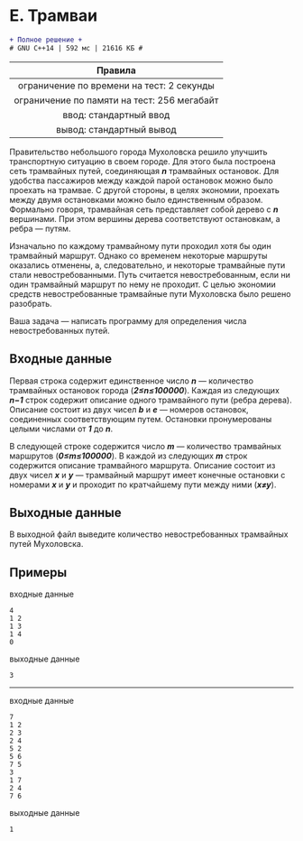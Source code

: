 # E. Трамваи
```diff
+ Полное решение +
# GNU C++14 | 592 мс | 21616 КБ #
```
| Правила                                     	|
|:---------------------------------------------:|
| ограничение по времени на тест: 2 секунды     |
| ограничение по памяти на тест: 256 мегабайт   |
| ввод: стандартный ввод                        |
| вывод: стандартный вывод                      |

Правительство небольшого города Мухоловска решило улучшить транспортную ситуацию в своем городе. Для этого была построена сеть трамвайных путей, соединяющая ***n*** трамвайных остановок. Для удобства пассажиров между каждой парой остановок можно было проехать на трамвае. C другой стороны, в целях экономии, проехать между двумя остановками можно было единственным образом. Формально говоря, трамвайная сеть представляет собой дерево с ***n*** вершинами. При этом вершины дерева соответствуют остановкам, а ребра — путям.

Изначально по каждому трамвайному пути проходил хотя бы один трамвайный маршрут. Однако со временем некоторые маршруты оказались отменены, а, следовательно, и некоторые трамвайные пути стали невостребованными. Путь считается невостребованным, если ни один трамвайный маршрут по нему не проходит. С целью экономии средств невостребованные трамвайные пути Мухоловска было решено разобрать.

Ваша задача — написать программу для определения числа невостребованных путей.

## Входные данные
Первая строка содержит единственное число ***n*** — количество трамвайных остановок города (***2≤n≤100000***). Каждая из следующих ***n−1*** строк содержит описание одного трамвайного пути (ребра дерева). Описание состоит из двух чисел ***b*** и ***e*** — номеров остановок, соединенных соответствующим путем. Остановки пронумерованы целыми числами от ***1*** до ***n***.

В следующей строке содержится число ***m*** — количество трамвайных маршрутов (***0≤m≤100000***). В каждой из следующих ***m*** строк содержится описание трамвайного маршрута. Описание состоит из двух чисел ***x*** и ***y*** — трамвайный маршрут имеет конечные остановки с номерами ***x*** и ***y*** и проходит по кратчайшему пути между ними (***x≠y***).

## Выходные данные
В выходной файл выведите количество невостребованных трамвайных путей Мухоловска.

## Примеры
входные данные
```
4
1 2
1 3
1 4
0
```
выходные данные
```
3
```
---
входные данные
```
7
1 2
2 3
2 4
5 2
5 6
7 5
3
1 7
2 4
7 6
```
выходные данные
```
1
```
